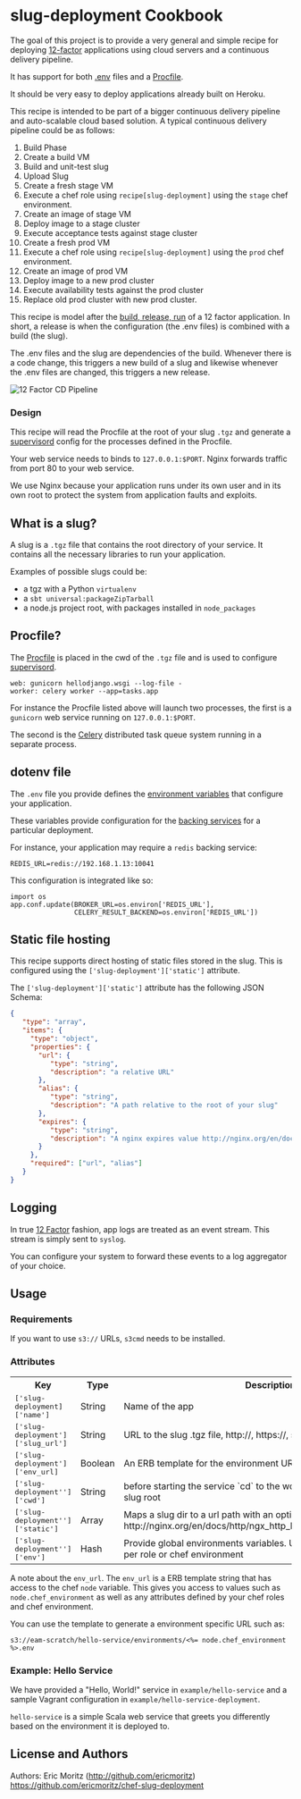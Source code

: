 # slug-deployment Cookbook

The goal of this project is to provide a very general and simple
recipe for deploying [12-factor](http://12factor.net/) applications
using cloud servers and a continuous delivery pipeline.

It has support for both [.env](https://github.com/bkeepers/dotenv)
files and a [Procfile](https://devcenter.heroku.com/articles/procfile).

It should be very easy to deploy applications already built on Heroku.

This recipe is intended to be part of a bigger continuous delivery
pipeline and auto-scalable cloud based solution.  A typical continuous
delivery pipeline could be as follows:

1. Build Phase
  1. Create a build VM
  2. Build and unit-test slug
  3. Upload Slug
2. Create a fresh stage VM
  1. Execute a chef role using `recipe[slug-deployment]` using the
     `stage` chef environment.
  2. Create an image of stage VM
  3. Deploy image to a stage cluster
  4. Execute acceptance tests against stage cluster
3. Create a fresh prod VM
  1. Execute a chef role using `recipe[slug-deployment]` using the
     `prod` chef environment.
  2. Create an image of prod VM
  3. Deploy image to a new prod cluster
  4. Execute availability tests against the prod cluster
  5. Replace old prod cluster with new prod cluster.

This recipe is model after the
[build, release, run](http://12factor.net/build-release-run) of a 12
factor application.  In short, a release is when the configuration
(the .env files) is combined with a build (the slug).

The .env files and the slug are dependencies of the build.  Whenever
there is a code change, this triggers a new build of a slug and
likewise whenever the .env files are changed, this triggers a new
release.

![12 Factor CD Pipeline](https://raw.githubusercontent.com/ericmoritz/chef-slug-deployment/master/docs/static/12_factor_cd.png)

### Design

This recipe will read the Procfile at the root of your slug `.tgz` and
generate a [supervisord](http://supervisord.org/) config for the
processes defined in the Procfile.

Your web service needs to binds to `127.0.0.1:$PORT`.  Nginx forwards
traffic from port 80 to your web service.

We use Nginx because your application runs under its own user and in
its own root to protect the system from application faults and
exploits.

## What is a slug?

A slug is a `.tgz` file that contains the root directory of your
service. It contains all the necessary libraries to run your application.

Examples of possible slugs could be:

 * a tgz with a Python `virtualenv`
 * a `sbt universal:packageZipTarball`
 * a node.js project root, with packages installed in `node_packages`

## Procfile?

The [Procfile](https://devcenter.heroku.com/articles/procfile) is
placed in the cwd of the `.tgz` file and is used to configure
[supervisord](http://supervisord.org/).

```
web: gunicorn hellodjango.wsgi --log-file -
worker: celery worker --app=tasks.app
```

For instance the Procfile listed above will launch two processes, the
first is a `gunicorn` web service running on `127.0.0.1:$PORT`.

The second is the [Celery](http://www.celeryproject.org/) distributed
task queue system running in a separate process.

## dotenv file

The `.env` file you provide defines the [environment variables](http://12factor.net/config) that
configure your application.

These variables provide configuration for the
[backing services](http://12factor.net/backing-services) for a
particular deployment.

For instance, your application may require a `redis` backing service:

```
REDIS_URL=redis://192.168.1.13:10041
```

This configuration is integrated like so:

```
import os
app.conf.update(BROKER_URL=os.environ['REDIS_URL'],
                CELERY_RESULT_BACKEND=os.environ['REDIS_URL'])
```

## Static file hosting

This recipe supports direct hosting of static files stored in the slug.
This is configured using the `['slug-deployment']['static']` attribute.

The `['slug-deployment']['static']` attribute has the following JSON
Schema:

```json
{
   "type": "array",
   "items": {
     "type": "object",
	 "properties": {
	   "url": {
	      "type": "string",
		  "description": "a relative URL"
       },
	   "alias": {
	      "type": "string",
		  "description": "A path relative to the root of your slug"
	   },
	   "expires": {
	      "type": "string",
		  "description": "A nginx expires value http://nginx.org/en/docs/http/ngx_http_headers_module.html#expires"
	   }
	 },
	 "required": ["url", "alias"]
   }
}
```

## Logging

In true [12 Factor](http://12factor.net/logs) fashion, app logs are
treated as an event stream.  This stream is simply sent to `syslog`.

You can configure your system to forward these events to a log
aggregator of your choice.

## Usage

### Requirements

If you want to use `s3://` URLs, `s3cmd` needs to be installed.

### Attributes

<table>
  <tr>
    <th>Key</th>
    <th>Type</th>
    <th>Description</th>
  </tr>
  <tr>
    <td><tt>['slug-deployment]['name']</tt></td>
    <td>String</td>
    <td>Name of the app</td>
  </tr>
  <tr>
    <td><tt>['slug-deployment']['slug_url']</tt></td>
    <td>String</td>
    <td>URL to the slug .tgz file, http://, https://, s3://</td>
  </tr>
  <tr>
    <td><tt>['slug-deployment']['env_url]</tt></td>
    <td>Boolean</td>
    <td>An ERB template for the environment URL, http://, https://, s3://</td>
  </tr>
  <tr>
    <td><tt>['slug-deployment'']['cwd']</tt></td>
    <td>String</td>
    <td>before starting the service `cd` to the working directory relative to the slug root</td>
  </tr>
  <tr>
    <td><tt>['slug-deployment'']['static']</tt></td>
    <td>Array</td>
    <td>Maps a slug dir to a url path with an optional expires key http://nginx.org/en/docs/http/ngx_http_headers_module.html#expires
    </td>
  </tr>

  <tr>
    <td><tt>['slug-deployment'']['env']</tt></td>
    <td>Hash</td>
    <td>Provide global environments variables. Useful for setting a global env per role or chef environment
    </td>
  </tr>

</table>




A note about the `env_url`.  The `env_url` is a ERB template string
that has access to the chef `node` variable.  This gives you access to
values such as `node.chef_environment` as well as any attributes
defined by your chef roles and chef environment.

You can use the template to generate a environment specific URL such as:

```
s3://eam-scratch/hello-service/environments/<%= node.chef_environment %>.env
```

### Example: Hello Service

We have provided a "Hello, World!" service in `example/hello-service`
and a sample Vagrant configuration in
`example/hello-service-deployment`.

`hello-service` is a simple Scala web service that greets you
differently based on the environment it is deployed to.

## License and Authors

Authors: Eric Moritz (http://github.com/ericmoritz)
https://github.com/ericmoritz/chef-slug-deployment
